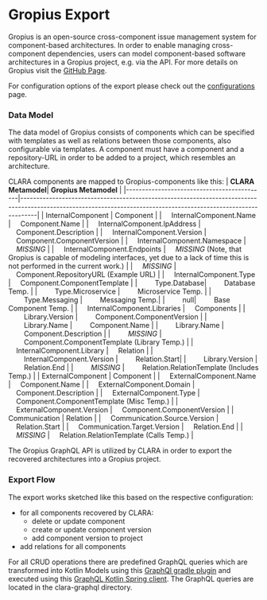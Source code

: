 # Gropius Export

Gropius is an open-source cross-component issue management system for component-based architectures.
In order to enable managing cross-component dependencies, users can model component-based software architectures in a Gropius project, e.g. via the API.
For more details on Gropius visit the [GitHub Page](https://github.com/ccims).

For configuration options of the export please check out the [configurations](../../configuration/index.md) page.

### Data Model
The data model of Gropius consists of components which can be specified with templates as well as relations
between those components, also configurable via templates.
A component must have a component and a repository-URL in order to be added to a project, which resembles an architecture.

CLARA components are mapped to Gropius-components like this:
| **CLARA Metamodel**| **Gropius Metamodel** |
|--------------------------------------------|-----------------------------------------------------------------------------------------------------------------------------------------------------------------|
| InternalComponent | Component |
| &nbsp;&nbsp;&nbsp;&nbsp;InternalComponent.Name | &nbsp;&nbsp;&nbsp;&nbsp;Component.Name |
| &nbsp;&nbsp;&nbsp;&nbsp;InternalComponent.IpAddress | &nbsp;&nbsp;&nbsp;&nbsp;Component.Description |
| &nbsp;&nbsp;&nbsp;&nbsp;InternalComponent.Version | &nbsp;&nbsp;&nbsp;&nbsp;Component.ComponentVersion |
| &nbsp;&nbsp;&nbsp;&nbsp;InternalComponent.Namespace | &nbsp;&nbsp;&nbsp;&nbsp;*MISSING* |
| &nbsp;&nbsp;&nbsp;&nbsp;InternalComponent.Endpoints | &nbsp;&nbsp;&nbsp;&nbsp;*MISSING* (Note, that Gropius is capable of modeling interfaces, yet due to a lack of time this is not performed in the current work.) |
| &nbsp;&nbsp;&nbsp;&nbsp;*MISSING* | &nbsp;&nbsp;&nbsp;&nbsp;Component.RepositoryURL (Example URL) |
| &nbsp;&nbsp;&nbsp;&nbsp;InternalComponent.Type | &nbsp;&nbsp;&nbsp;&nbsp;Component.ComponentTemplate |
| &nbsp;&nbsp;&nbsp;&nbsp;&nbsp;&nbsp;&nbsp;&nbsp;Type.Database| &nbsp;&nbsp;&nbsp;&nbsp;&nbsp;&nbsp;&nbsp;&nbsp;Database Temp. |
| &nbsp;&nbsp;&nbsp;&nbsp;&nbsp;&nbsp;&nbsp;&nbsp;Type.Microservice | &nbsp;&nbsp;&nbsp;&nbsp;&nbsp;&nbsp;&nbsp;&nbsp;Microservice Temp. |
| &nbsp;&nbsp;&nbsp;&nbsp;&nbsp;&nbsp;&nbsp;&nbsp;Type.Messaging | &nbsp;&nbsp;&nbsp;&nbsp;&nbsp;&nbsp;&nbsp;&nbsp;Messaging Temp.|
| &nbsp;&nbsp;&nbsp;&nbsp;&nbsp;&nbsp;&nbsp;&nbsp;null| &nbsp;&nbsp;&nbsp;&nbsp;&nbsp;&nbsp;&nbsp;&nbsp;Base Component Temp. |
| &nbsp;&nbsp;&nbsp;&nbsp;InternalComponent.Libraries | &nbsp;&nbsp;&nbsp;&nbsp;Components |
| &nbsp;&nbsp;&nbsp;&nbsp;&nbsp;&nbsp;&nbsp;&nbsp;Library.Version | &nbsp;&nbsp;&nbsp;&nbsp;&nbsp;&nbsp;&nbsp;&nbsp;Component.ComponentVersion |
| &nbsp;&nbsp;&nbsp;&nbsp;&nbsp;&nbsp;&nbsp;&nbsp;Library.Name | &nbsp;&nbsp;&nbsp;&nbsp;&nbsp;&nbsp;&nbsp;&nbsp;Component.Name |
| &nbsp;&nbsp;&nbsp;&nbsp;&nbsp;&nbsp;&nbsp;&nbsp;Library.Name | &nbsp;&nbsp;&nbsp;&nbsp;&nbsp;&nbsp;&nbsp;&nbsp;Component.Description |
| &nbsp;&nbsp;&nbsp;&nbsp;&nbsp;&nbsp;&nbsp;&nbsp;*MISSING* | &nbsp;&nbsp;&nbsp;&nbsp;&nbsp;&nbsp;&nbsp;&nbsp;Component.ComponentTemplate (Library Temp.) |
| &nbsp;&nbsp;&nbsp;&nbsp;InternalComponent.Library | &nbsp;&nbsp;&nbsp;&nbsp;Relation |
| &nbsp;&nbsp;&nbsp;&nbsp;&nbsp;&nbsp;&nbsp;&nbsp;InternalComponent.Version | &nbsp;&nbsp;&nbsp;&nbsp;&nbsp;&nbsp;&nbsp;&nbsp;Relation.Start|
| &nbsp;&nbsp;&nbsp;&nbsp;&nbsp;&nbsp;&nbsp;&nbsp;Library.Version | &nbsp;&nbsp;&nbsp;&nbsp;&nbsp;&nbsp;&nbsp;&nbsp;Relation.End |
| &nbsp;&nbsp;&nbsp;&nbsp;&nbsp;&nbsp;&nbsp;&nbsp;*MISSING* | &nbsp;&nbsp;&nbsp;&nbsp;&nbsp;&nbsp;&nbsp;&nbsp;Relation.RelationTemplate (Includes Temp.) |
| ExternalComponent | Component |
| &nbsp;&nbsp;&nbsp;&nbsp;ExternalComponent.Name | &nbsp;&nbsp;&nbsp;&nbsp;Component.Name |
| &nbsp;&nbsp;&nbsp;&nbsp;ExternalComponent.Domain | &nbsp;&nbsp;&nbsp;&nbsp;Component.Description |
| &nbsp;&nbsp;&nbsp;&nbsp;ExternalComponent.Type | &nbsp;&nbsp;&nbsp;&nbsp;Component.ComponentTemplate (Misc Temp.) |
| &nbsp;&nbsp;&nbsp;&nbsp;ExternalComponent.Version | &nbsp;&nbsp;&nbsp;&nbsp;Component.ComponentVersion |
| Communication | Relation |
| &nbsp;&nbsp;&nbsp;&nbsp;Communication.Source.Version | &nbsp;&nbsp;&nbsp;&nbsp;Relation.Start |
| &nbsp;&nbsp;&nbsp;&nbsp;Communication.Target.Version | &nbsp;&nbsp;&nbsp;&nbsp;Relation.End |
| &nbsp;&nbsp;&nbsp;&nbsp;*MISSING* | &nbsp;&nbsp;&nbsp;&nbsp;Relation.RelationTemplate (Calls Temp.) |


The Gropius GraphQL API is utilized by CLARA in order to export the recovered architectures into a Gropius project.





### Export Flow
The export works sketched like this based on the respective configuration:

- for all components recovered by CLARA:
  - delete or update component
  - create or update component version
  - add component version to project
- add relations for all components 

For all CRUD operations there are predefined GraphQL queries which are transformed into Kotlin Models using this [GraphQl gradle plugin](https://mvnrepository.com/artifact/com.expediagroup.graphql/com.expediagroup.graphql.gradle.plugin) 
and executed using this [GraphQL Kotlin Spring client](https://mvnrepository.com/artifact/com.expediagroup/graphql-kotlin-spring-client).
The GraphQL queries are located in the clara-graphql directory.